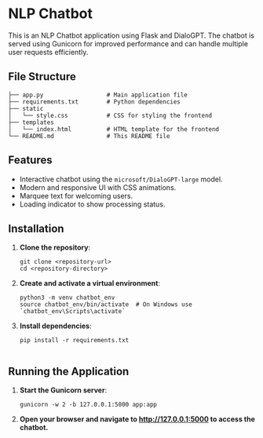 # NLP Chatbot

This is an NLP Chatbot application using Flask and DialoGPT. The chatbot is served using Gunicorn for improved performance and can handle multiple user requests efficiently.

## File Structure
```
├── app.py                  # Main application file
├── requirements.txt        # Python dependencies
├── static
│   └── style.css           # CSS for styling the frontend
├── templates
│   └── index.html          # HTML template for the frontend
└── README.md               # This README file
```
## Features
- Interactive chatbot using the `microsoft/DialoGPT-large` model.
- Modern and responsive UI with CSS animations.
- Marquee text for welcoming users.
- Loading indicator to show processing status.

## Installation

1. **Clone the repository**:
   ```
   git clone <repository-url>
   cd <repository-directory>
2. **Create and activate a virtual environment**:
    ```
    python3 -m venv chatbot_env
    source chatbot_env/bin/activate  # On Windows use `chatbot_env\Scripts\activate`
3. **Install dependencies**:
    ```
    pip install -r requirements.txt


## Running the Application
1. **Start the Gunicorn server**:
    ```
    gunicorn -w 2 -b 127.0.0.1:5000 app:app
2. **Open your browser and navigate to http://127.0.0.1:5000 to access the chatbot.**


